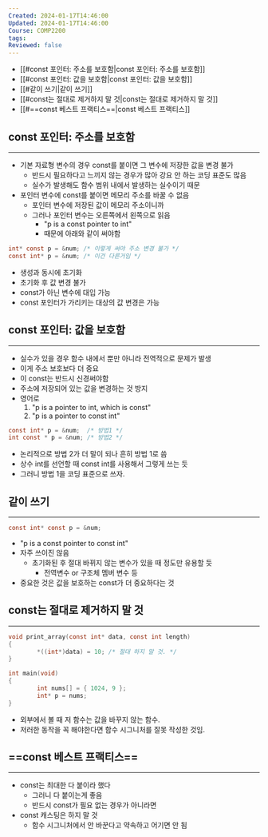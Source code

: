 ```yaml
---
Created: 2024-01-17T14:46:00
Updated: 2024-01-17T14:46:00
Course: COMP2200
tags: 
Reviewed: false
---
```

- [[#const 포인터: 주소를 보호함|const 포인터: 주소를 보호함]]
- [[#const 포인터: 값을 보호함|const 포인터: 값을 보호함]]
- [[#같이 쓰기|같이 쓰기]]
- [[#const는 절대로 제거하지 말 것|const는 절대로 제거하지 말 것]]
- [[#==const 베스트 프랙티스==|const 베스트 프랙티스]]

## const 포인터: 주소를 보호함
---
- 기본 자료형 변수의 경우 const를 붙이면 그 변수에 저장한 값을 변경 불가
	- 반드시 필요하다고 느끼지 않는 경우가 많아 강요 안 하는 코딩 표준도 많음
	- 실수가 발생해도 함수 범위 내에서 발생하는 실수이기 때문
- 포인터 변수에 const를 붙이면 메모리 주소를 바꿀 수 없음
	- 포인터 변수에 저장된 값이 메모리 주소이니까
	- 그러나 포인터 변수는 오른쪽에서 왼쪽으로 읽음
		- "p is a const pointer to int"
		- 때문에 아래와 같이 써야함
```C
int* const p = &num; /* 이렇게 써야 주소 변경 불가 */
const int* p = &num; /* 이건 다른거임 */
```
- 생성과 동시에 초기화
- 초기화 후 값 변경 불가
- const가 아닌 변수에 대입 가능
- const 포인터가 가리키는 대상의 값 변경은 가능

## const 포인터: 값을 보호함
---
- 실수가 있을 경우 함수 내에서 뿐만 아니라 전역적으로 문제가 발생
- 이게 주소 보호보다 더 중요
- 이 const는 반드시 신경써야함
- 주소에 저장되어 있는 값을 변경하는 것 방지
- 영어로
	1.  "p is a pointer to int, which is const"
	1.  "p is a pointer to const int"
```c
const int* p = &num;  /* 방법1 */
int const * p = &num; /* 방법2 */
```
- 논리적으로 방법 2가 더 말이 되나 흔히 방법 1로 씀
- 상수 int를 선언할 때 const int를 사용해서 그렇게 쓰는 듯
- 그러니 방법 1을 코딩 표준으로 쓰자.

## 같이 쓰기
---
```C
const int* const p = &num;
```
- "p is a const pointer to const int"
- 자주 쓰이진 않음
	- 초기화된 후 절대 바뀌지 않는 변수가 있을 때 정도만 유용할 듯
		- 전역변수 or 구조체 멤버 변수 등
- 중요한 것은 값을 보호하는 const가 더 중요하다는 것

## const는 절대로 제거하지 말 것
---
```C
void print_array(const int* data, const int length)
{
        *((int*)data) = 10; /* 절대 하지 말 것. */
}

int main(void)
{
        int nums[] = { 1024, 9 };
        int* p = nums;
}
```
- 외부에서 볼 때 저 함수는 값을 바꾸지 않는 함수.
- 저러한 동작을 꼭 해야한다면 함수 시그니처를 잘못 작성한 것임.

## ==const 베스트 프랙티스==
---
- const는 최대한 다 붙이라 했다
	- 그러니 다 붙이는게 좋음
	- 반드시 const가 필요 없는 경우가 아니라면
- const 캐스팅은 하지 말 것
	- 함수 시그니처에서 안 바꾼다고 약속하고 어기면 안 됨